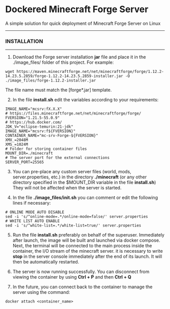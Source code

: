# Dockered Minecraft Forge Server
A simple solution for quick deployment of Minecraft Forge Server on Linux


------------


### INSTALLATION
------------

1. Download the Forge server installation **jar** file and place it in the ./image_files/ folder of this project. For example:
```
wget https://maven.minecraftforge.net/net/minecraftforge/forge/1.12.2-14.23.5.2859/forge-1.12.2-14.23.5.2859-installer.jar -O ./image_files/forge-1.12.2-installer.jar
```
The file name must match the [forge*.jar] template.

2. In the file **install.sh** edit the variables according to your requirements:
```
IMAGE_NAME="mcsrv:fX.X.X"
# https://files.minecraftforge.net/net/minecraftforge/forge/
FVERSION="1.21.5-55.0.9"
# https://hub.docker.com/
JDK_V="eclipse-temurin:21-jdk"
IMAGE_NAME="mcsrv:f${FVERSION}"
CONTAINER_NAME="mc-srv-Forge-${FVERSION}"
XMX_=2048M
XMS_=1024M
# Folder for storing container files
MOUNT_DIR=./minecraft
# The server port for the external connections
SERVER_PORT=25565
```

3. You can pre-place any custom server files (world, mods, server.properties, etc.) in the directory **./minecraft** (or any other directory specified in the $MOUNT_DIR variable in the file **install.sh**)
They will not be affected when the server is started.

4. In the file **./image_files/init.sh** you can comment or edit the following lines if necessary:
```
# ONLINE MODE AUTO DISABLE
sed -i 's/^online-mode=.*/online-mode=false/' server.properties
# WHITE LIST AUTO ENABLE
sed -i 's/^white-list=.*/white-list=true/' server.properties
```

5. Run the file **install.sh** preferably on behalf of the superuser. Immediately after launch, the image will be built and launched via docker compose. Next, the terminal will be connected to the main process inside the container, the I/O stream of the minecraft server. it is necessary to write **stop** in the server console immediately after the end of its launch. It will then be automatically restarted.

6. The server is now running successfully.
You can disconnect from viewing the container by using **Ctrl + P** and then **Ctrl + Q**

7. In the future, you can connect back to the container to manage the server using the command:
```
docker attach <container_name>
```
